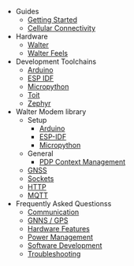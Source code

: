 * Guides
  * [Getting Started](/)
  * [Cellular Connectivity](/guides/cellular_connectivity.md)
* Hardware
  * [Walter](/hardware/walter.md)
  * [Walter Feels](/hardware/walter_feels.md)
* Development Toolchains
  * [Arduino](/developer-toolchains/arduino.md)
  * [ESP IDF](/developer-toolchains/esp-idf.md)
  * [Micropython](/developer-toolchains/micropython.md)
  * [Toit](/developer-toolchains/toit.md)
  * [Zephyr](/developer-toolchains/zephyr.md)
* Walter Modem library
  * Setup
    * [Arduino](/walter-modem/setup/arduino.md)
    * [ESP-IDF](/walter-modem/setup/esp-idf.md)
    * [Micropython](/walter-modem/setup/micropython.md)
  * General
    * [PDP Context Management](/walter-modem/general/pdp_ctx_management.md)
  * [GNSS](/walter-modem/gnss.md)
  * [Sockets](/walter-modem/sockets.md)
  * [HTTP](/walter-modem/http.md)
  * [MQTT](/walter-modem/mqtt.md)
* Frequently Asked Questionss
  * [Communication](/faq/communication.md)
  * [GNNS / GPS](/faq/gnss-gps.md)
  * [Hardware Features](/faq/hardware-features.md)
  * [Power Management](/faq/power-management.md)
  * [Software Development](/faq/software-development.md)
  * [Troubleshooting](/faq/troubleshooting.md)
